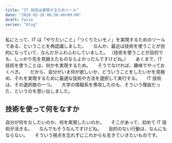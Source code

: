 ```yaml
---
title: "IT 技術は実現するためツール"
date: "2018-02-26 06:30:46+09:00"
draft: false
series: "blog"
---
```

私にとって、IT は「やりたいこと」「つくりたいモノ」を実現するためのツールである、ということを再認識しました。
　
なんか、最近は技術を使うことが目的になっていて、なんだかふわふわしていました。
（技術を使うことが目的でも、しっかり先を見据えたものならよかったんですけどね。）
　
あくまで、IT 技術を使うことは、何かを実現するため。
　
そうでなければ、趣味でやっておくべき。
　
だから、自分がいま何が欲しいか、どういうことをしたいかを見極め、それを実現するために最適な技術や方法を選択して実行する。
　
IT 技術は、その選択肢の一つ。
　
大学の情報系を専攻したのも、そういう理由だった、というのを思い出しました。
　
<h2>技術を使って何をなすか</h2>

自分が何をなしたいのか、何を実現したいのか。
　
そこがあって、初めて IT 技術が活きる。
　
なんでもそうなんですけどね。
　
目的のない行動は、なんにもならない。
　
そういう視点を忘れずにこれからも生きていきたいものです。